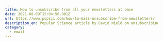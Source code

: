 ```yaml
---
title: How to unsubscribe from all your newsletters at once
date: 2021-08-09T15:04:56.381Z
url: https://www.popsci.com/how-to-mass-unsubscribe-from-newsletters/
description_en: Popular Science article by David Nield on unsubscribing from newsletters
category:
  - email
---
```

